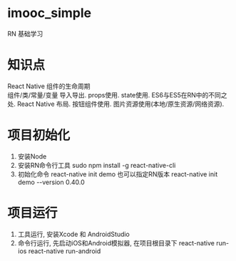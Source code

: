 # imooc_simple
RN 基础学习

# 知识点
React Native 组件的生命周期<br/>
组件/类/常量/变量 导入导出.
props使用.
state使用.
ES6与ES5在RN中的不同之处.
React Native 布局.
按钮组件使用.
图片资源使用(本地/原生资源/网络资源).

# 项目初始化
1. 安装Node
2. 安装RN命令行工具
    sudo npm install -g react-native-cli
3. 初始化命令
    react-native init demo
    也可以指定RN版本
    react-native init demo --version 0.40.0

# 项目运行
1. 工具运行, 安装Xcode 和 AndroidStudio
2. 命令行运行, 先启动iOS和Android模拟器, 在项目根目录下
    react-native run-ios
    react-native run-android


